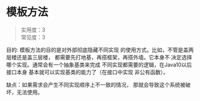 # 模板方法

> 实用度：3<br />
> 常见度：3

目的: 模板方法的目的是对外部彻底隐藏不同实现
的使用方式。比如，不管是盖两层楼还是盖三层楼，
都需要先打地基，再搭框架，再搭外墙。它本身不
决定选择哪个实现。通常会有一个抽象基类来完成
不同实现都需要的逻辑，在Java10以后接口本身
基本就可以实现基类的能力了（在接口中实现
非公有函数）。

缺点：如果需求会产生不同实现顺序上不一致的情况，
那就会导致这个系统被破坏，无法使用。